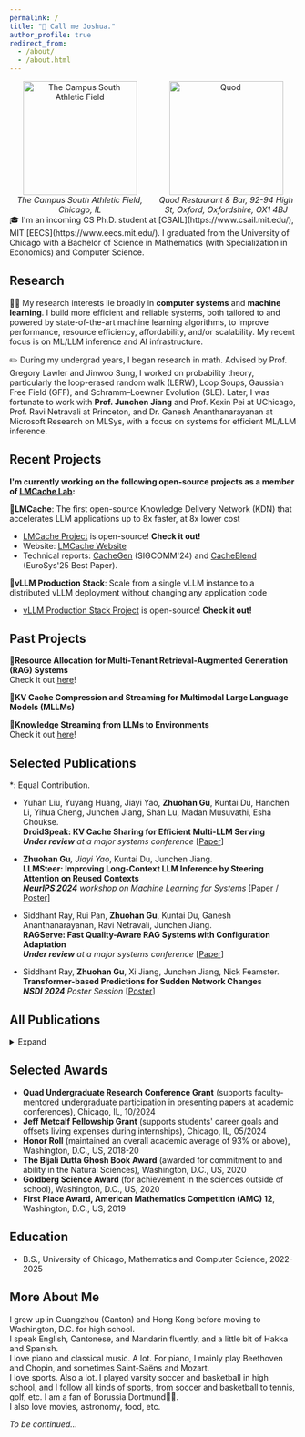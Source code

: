 ```yaml
---
permalink: /
title: "👋 Call me Joshua."
author_profile: true
redirect_from: 
  - /about/
  - /about.html
---
```


<!-- <div style="float: right; width: 300px; text-align: center;">
  <img src="/images/soccer_og.jpg" alt="The Campus South Athletic Field" width="300px">
  <figcaption><em>The Campus South Athletic Field</em></figcaption>
</div> -->
<!-- <div style="float: right; max-width: 300px; text-align: center; margin-left: 20px;">
  <img src="/images/soccer_og.jpg" alt="The Campus South Athletic Field" style="width: 100%; max-width: 300px; height: auto;">
  <figcaption><em>The Campus South Athletic Field</em></figcaption>
</div> -->
<!-- <div style="text-align: center; max-width: 100%; margin: auto;">
  <img src="/images/soccer_og.jpg" alt="The Campus South Athletic Field" style="width: 100%; max-width: 300px; height: auto;">
  <figcaption><em>The Campus South Athletic Field</em></figcaption>
</div> -->
<div style="display: flex; flex-wrap: wrap; justify-content: center; gap: 10px; max-width: 100%;">

  <div style="flex: 1 1 150px; max-width: 300px; text-align: center;">
    <img src="/images/soccer_og.jpg" alt="The Campus South Athletic Field" style="width: auto; height: 200px;">
    <figcaption><em>The Campus South Athletic Field, Chicago, IL</em></figcaption>
  </div>

  <div style="flex: 1 1 150px; max-width: 300px; text-align: center;">
    <img src="/images/ox_quad.jpg" alt="Quod" style="width: auto; height: 200px;">
    <figcaption><em>Quod Restaurant & Bar, 92-94 High St, Oxford, Oxfordshire, OX1 4BJ</em></figcaption>
  </div>

</div>
🎓 I'm an incoming CS Ph.D. student at [CSAIL](https://www.csail.mit.edu/), MIT [EECS](https://www.eecs.mit.edu/). I graduated from the University of Chicago with a Bachelor of Science in Mathematics (with Specialization in Economics) and Computer Science.

## Research

👨‍💻 My research interests lie broadly in **computer systems** and **machine learning**. I build more efficient and reliable systems, both tailored to and powered by state-of-the-art machine learning algorithms, to improve performance, resource efficiency, affordability, and/or scalability. My recent focus is on ML/LLM inference and AI infrastructure.

✏️ During my undergrad years, I began research in math. Advised by Prof. Gregory Lawler and Jinwoo Sung, I worked on probability theory, particularly the loop-erased random walk (LERW), Loop Soups, Gaussian Free Field (GFF), and Schramm–Loewner Evolution (SLE). Later, I was fortunate to work with **Prof. Junchen Jiang** and Prof. Kexin Pei at UChicago, Prof. Ravi Netravali at Princeton, and Dr. Ganesh Ananthanarayanan at Microsoft Research on MLSys, with a focus on systems for efficient ML/LLM inference.


## Recent Projects

**I'm currently working on the following open-source projects as a member of [LMCache Lab](https://www.linkedin.com/company/lmcache-lab):**

🚀**LMCache**: The first open-source Knowledge Delivery Network (KDN) that accelerates LLM applications up to 8x faster, at 8x lower cost  
- [LMCache Project](https://github.com/LMCache/LMCache) is open-source! **Check it out!**
- Website: [LMCache Website](https://lmcache.ai/)  
- Technical reports: [CacheGen](https://arxiv.org/abs/2310.07240) (SIGCOMM'24) and [CacheBlend](https://arxiv.org/abs/2405.16444) (EuroSys'25 Best Paper).

🚀**vLLM Production Stack**: Scale from a single vLLM instance to a distributed vLLM deployment without changing any application code
- [vLLM Production Stack Project](https://github.com/vllm-project/production-stack) is open-source! **Check it out!**

## Past Projects

🚀**Resource Allocation for Multi-Tenant Retrieval-Augmented Generation (RAG) Systems**  
Check it out [here](https://uchi-jcl.github.io/group-website/projects/ragoptimization/)!

🚀**KV Cache Compression and Streaming for Multimodal Large Language Models (MLLMs)**

🚀**Knowledge Streaming from LLMs to Environments**  
Check it out [here](https://uchi-jcl.github.io/group-website/projects/knowledgestreaming/)!


## Selected Publications
*: Equal Contribution.

- Yuhan Liu, Yuyang Huang, Jiayi Yao, **Zhuohan Gu**, Kuntai Du, Hanchen Li, Yihua Cheng, Junchen Jiang, Shan Lu, Madan Musuvathi, Esha Choukse.<br>
**DroidSpeak: KV Cache Sharing for Efficient Multi-LLM Serving**<br>
_**Under review** at a major systems conference_ [[Paper](https://arxiv.org/abs/2411.02820)]

- **Zhuohan Gu**<sup>*</sup>, Jiayi Yao<sup>*</sup>, Kuntai Du, Junchen Jiang.<br>
**LLMSteer: Improving Long-Context LLM Inference by Steering Attention on Reused Contexts**<br>
_**NeurIPS 2024** workshop on Machine Learning for Systems_ [[Paper](https://arxiv.org/abs/2411.13009) / [Poster](https://zhuohangu.github.io/files/NeurIPS2024_poster.pdf)]

- Siddhant Ray, Rui Pan, **Zhuohan Gu**, Kuntai Du, Ganesh Ananthanarayanan, Ravi Netravali, Junchen Jiang.<br>
**RAGServe: Fast Quality-Aware RAG Systems with Configuration Adaptation**<br>
_**Under review** at a major systems conference_ [[Paper](https://arxiv.org/abs/2412.10543)]
<!-- _**OSDI 2025**_ (under review) -->

- Siddhant Ray, **Zhuohan Gu**, Xi Jiang, Junchen Jiang, Nick Feamster.<br>
**Transformer-based Predictions for Sudden Network Changes**<br>
_**NSDI 2024** Poster Session_ [[Poster](https://siddhant-ray.github.io/assets/pdf/transformer_nsdi_poster.pdf)]


<h2>All Publications</h2>
<details>
  <summary>Expand</summary>
  <ul>
    <li>Yuhan Liu, Yuyang Huang, Jiayi Yao, <strong>Zhuohan Gu</strong>, Kuntai Du, Hanchen Li, Yihua Cheng, Junchen Jiang, Shan Lu, Madan Musuvathi, Esha Choukse.<br>
      <strong>DroidSpeak: KV Cache Sharing for Efficient Multi-LLM Serving</strong><br>
      <em><strong>Under review</strong> at a major systems conference</em>
      <a href="https://arxiv.org/abs/2411.02820">[Paper]</a>
    </li>
    <li><strong>Zhuohan Gu<sup>*</sup></strong>, Jiayi Yao<sup>*</sup>, Kuntai Du, Junchen Jiang.<br>
      <strong>LLMSteer: Improving Long-Context LLM Inference by Steering Attention on Reused Contexts</strong><br>
      <em><strong>NeurIPS 2024</strong> workshop on Machine Learning for Systems</em>
      [<a href="https://arxiv.org/abs/2411.13009">Paper</a> / <a href="https://zhuohangu.github.io/files/NeurIPS2024_poster.pdf">Poster</a>]
    </li>
    <li>Siddhant Ray, Rui Pan, <strong>Zhuohan Gu</strong>, Kuntai Du, Ganesh Ananthanarayanan, Ravi Netravali, Junchen Jiang.<br>
      <strong>RAGServe: Fast Quality-Aware RAG Systems with Configuration Adaptation</strong><br>
      <!-- <em><strong>OSDI 2025</strong></em> (under review) -->
      <em><strong>Under review</strong> at a major systems conference</em>
      <a href="https://arxiv.org/abs/2412.10543">[Paper]</a>
    </li>
    <li>Siddhant Ray, <strong>Zhuohan Gu</strong>, Xi Jiang, Junchen Jiang, Nick Feamster.<br>
      <strong>Transformer-based Predictions for Sudden Network Changes</strong><br>
      <em><strong>NSDI 2024</strong> Poster Session</em>
      <a href="https://siddhant-ray.github.io/assets/pdf/transformer_nsdi_poster.pdf">[Poster]</a>
    </li>
    <li><strong>Zhuohan Gu</strong>, Dadu Chen.<br>
      <strong>An Introduction to Loewner Energy</strong><br>
      <em>UChicago Math REU 2024</em>
      <a href="https://zhuohangu.github.io/files/REU_2024.pdf">[Paper]</a>
    </li>
    <li><strong>Zhuohan Gu</strong>.<br>
      <strong>A Study in Markov Chains, Loop-Erased Random Walk, and Loop Soups</strong><br>
      <em>UChicago Math REU 2023</em>
      <a href="https://arxiv.org/abs/2411.09988">[Paper]</a>
    </li>
  </ul>
</details>


## Selected Awards

- **Quad Undergraduate Research Conference Grant** (supports faculty-mentored undergraduate participation in presenting papers at academic conferences), Chicago, IL, 10/2024
- **Jeff Metcalf Fellowship Grant** (supports students' career goals and offsets living expenses during internships), Chicago, IL, 05/2024
- **Honor Roll** (maintained an overall academic average of 93% or above), Washington, D.C., US, 2018-20
- **The Bijali Dutta Ghosh Book Award** (awarded for commitment to and ability in the Natural Sciences), Washington, D.C., US, 2020
- **Goldberg Science Award** (for achievement in the sciences outside of school), Washington, D.C., US, 2020
- **First Place Award, American Mathematics Competition (AMC) 12**, Washington, D.C., US, 2019


## Education
- B.S., University of Chicago, Mathematics and Computer Science, 2022-2025
<!-- - High School Diploma, St. Anselm's Abbey School, Washington, DC, 2017–2020 -->

## More About Me

I grew up in Guangzhou (Canton) and Hong Kong before moving to Washington, D.C. for high school.<br>
I speak English, Cantonese, and Mandarin fluently, and a little bit of Hakka and Spanish.<br>
I love piano and classical music. A lot. For piano, I mainly play Beethoven and Chopin, and sometimes Saint-Saëns and Mozart.<br>
I love sports. Also a lot. I played varsity soccer and basketball in high school, and I follow all kinds of sports, from soccer and basketball to tennis, golf, etc. I am a fan of Borussia Dortmund💛🖤.<br>
I also love movies, astronomy, food, etc.

_To be continued…_

<div class="stat" style="transform: scale(0.08); transform-origin: top left;">
    <script type="text/javascript" id="clstr_globe" src="https://clustrmaps.com/globe.js?d=4SQKQkc5llCCepDkHv5BYmCIevbYKzclJr0RIzH81ec"></script>
</div>

<style>
    .stat {
        margin: 0;
        padding: 0;
        margin-bottom: -600px
    }
</style>



<!-- A data-driven personal website
======
Like many other Jekyll-based GitHub Pages templates, Academic Pages makes you separate the website's content from its form. The content & metadata of your website are in structured markdown files, while various other files constitute the theme, specifying how to transform that content & metadata into HTML pages. You keep these various markdown (.md), YAML (.yml), HTML, and CSS files in a public GitHub repository. Each time you commit and push an update to the repository, the [GitHub pages](https://pages.github.com/) service creates static HTML pages based on these files, which are hosted on GitHub's servers free of charge.

Many of the features of dynamic content management systems (like Wordpress) can be achieved in this fashion, using a fraction of the computational resources and with far less vulnerability to hacking and DDoSing. You can also modify the theme to your heart's content without touching the content of your site. If you get to a point where you've broken something in Jekyll/HTML/CSS beyond repair, your markdown files describing your talks, publications, etc. are safe. You can rollback the changes or even delete the repository and start over - just be sure to save the markdown files! Finally, you can also write scripts that process the structured data on the site, such as [this one](https://github.com/academicpages/academicpages.github.io/blob/master/talkmap.ipynb) that analyzes metadata in pages about talks to display [a map of every location you've given a talk](https://academicpages.github.io/talkmap.html).

Getting started
======
1. Register a GitHub account if you don't have one and confirm your e-mail (required!)
1. Fork [this template](https://github.com/academicpages/academicpages.github.io) by clicking the "Use this template" button in the top right. 
1. Go to the repository's settings (rightmost item in the tabs that start with "Code", should be below "Unwatch"). Rename the repository "[your GitHub username].github.io", which will also be your website's URL.
1. Set site-wide configuration and create content & metadata (see below -- also see [this set of diffs](http://archive.is/3TPas) showing what files were changed to set up [an example site](https://getorg-testacct.github.io) for a user with the username "getorg-testacct")
1. Upload any files (like PDFs, .zip files, etc.) to the files/ directory. They will appear at https://[your GitHub username].github.io/files/example.pdf.  
1. Check status by going to the repository settings, in the "GitHub pages" section

Site-wide configuration
------
The main configuration file for the site is in the base directory in [_config.yml](https://github.com/academicpages/academicpages.github.io/blob/master/_config.yml), which defines the content in the sidebars and other site-wide features. You will need to replace the default variables with ones about yourself and your site's github repository. The configuration file for the top menu is in [_data/navigation.yml](https://github.com/academicpages/academicpages.github.io/blob/master/_data/navigation.yml). For example, if you don't have a portfolio or blog posts, you can remove those items from that navigation.yml file to remove them from the header. 

Create content & metadata
------
For site content, there is one markdown file for each type of content, which are stored in directories like _publications, _talks, _posts, _teaching, or _pages. For example, each talk is a markdown file in the [_talks directory](https://github.com/academicpages/academicpages.github.io/tree/master/_talks). At the top of each markdown file is structured data in YAML about the talk, which the theme will parse to do lots of cool stuff. The same structured data about a talk is used to generate the list of talks on the [Talks page](https://academicpages.github.io/talks), each [individual page](https://academicpages.github.io/talks/2012-03-01-talk-1) for specific talks, the talks section for the [CV page](https://academicpages.github.io/cv), and the [map of places you've given a talk](https://academicpages.github.io/talkmap.html) (if you run this [python file](https://github.com/academicpages/academicpages.github.io/blob/master/talkmap.py) or [Jupyter notebook](https://github.com/academicpages/academicpages.github.io/blob/master/talkmap.ipynb), which creates the HTML for the map based on the contents of the _talks directory).

**Markdown generator**

The repository includes [a set of Jupyter notebooks](https://github.com/academicpages/academicpages.github.io/tree/master/markdown_generator
) that converts a CSV containing structured data about talks or presentations into individual markdown files that will be properly formatted for the Academic Pages template. The sample CSVs in that directory are the ones I used to create my own personal website at stuartgeiger.com. My usual workflow is that I keep a spreadsheet of my publications and talks, then run the code in these notebooks to generate the markdown files, then commit and push them to the GitHub repository.

How to edit your site's GitHub repository
------
Many people use a git client to create files on their local computer and then push them to GitHub's servers. If you are not familiar with git, you can directly edit these configuration and markdown files directly in the github.com interface. Navigate to a file (like [this one](https://github.com/academicpages/academicpages.github.io/blob/master/_talks/2012-03-01-talk-1.md) and click the pencil icon in the top right of the content preview (to the right of the "Raw | Blame | History" buttons). You can delete a file by clicking the trashcan icon to the right of the pencil icon. You can also create new files or upload files by navigating to a directory and clicking the "Create new file" or "Upload files" buttons. 

Example: editing a markdown file for a talk
![Editing a markdown file for a talk](/images/editing-talk.png)

For more info
------
More info about configuring Academic Pages can be found in [the guide](https://academicpages.github.io/markdown/), the [growing wiki](https://github.com/academicpages/academicpages.github.io/wiki), and you can always [ask a question on GitHub](https://github.com/academicpages/academicpages.github.io/discussions). The [guides for the Minimal Mistakes theme](https://mmistakes.github.io/minimal-mistakes/docs/configuration/) (which this theme was forked from) might also be helpful. -->

